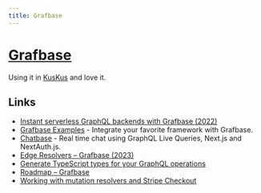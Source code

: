 ```yaml
---
title: Grafbase
---
```


# [Grafbase](https://grafbase.com/)

Using it in [KusKus](../../ideas/kuskus.md) and love it.

## Links

- [Instant serverless GraphQL backends with Grafbase (2022)](https://www.youtube.com/watch?v=JMizhu3ut-M)
- [Grafbase Examples](https://github.com/grafbase/examples) - Integrate your favorite framework with Grafbase.
- [Chatbase](https://github.com/notrab/chatbase) - Real time chat using GraphQL Live Queries, Next.js and NextAuth.js.
- [Edge Resolvers – Grafbase (2023)](https://grafbase.com/changelog/edge-resolvers)
- [Generate TypeScript types for your GraphQL operations](https://grafbase.com/guides/generate-typescript-types-for-your-graphql-operations)
- [Roadmap – Grafbase](https://grafbase.com/roadmap)
- [Working with mutation resolvers and Stripe Checkout](https://grafbase.com/guides/working-with-mutation-resolvers-and-stripe-checkout)
